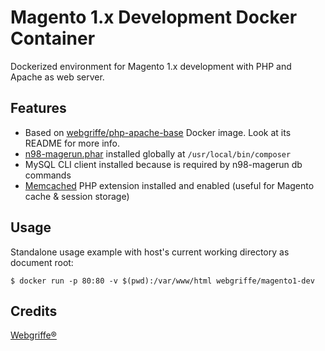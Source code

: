Magento 1.x Development Docker Container
========================================

Dockerized environment for Magento 1.x development with PHP and Apache as web server.

Features
--------

* Based on [webgriffe/php-apache-base](https://hub.docker.com/r/webgriffe/php-apache-base/) Docker image. Look at its README for more info.
* [n98-magerun.phar](https://github.com/netz98/n98-magerun) installed globally at `/usr/local/bin/composer`
* MySQL CLI client installed because is required by n98-magerun db commands
* [Memcached](http://php.net/manual/en/book.memcached.php) PHP extension installed and enabled (useful for Magento cache & session storage)

Usage
-----

Standalone usage example with host's current working directory as document root:

	$ docker run -p 80:80 -v $(pwd):/var/www/html webgriffe/magento1-dev

Credits
-------

[Webgriffe®](http://www.webgriffe.com/)




